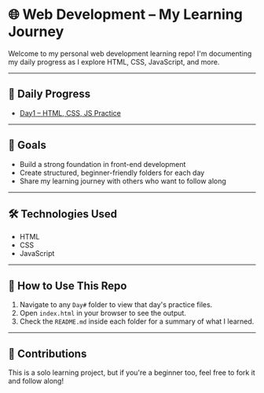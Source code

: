 # 🌐 Web Development – My Learning Journey

Welcome to my personal web development learning repo! I'm documenting my daily progress as I explore HTML, CSS, JavaScript, and more.

---

## 📅 Daily Progress

- [Day1 – HTML, CSS, JS Practice](Day1/README.md)
    
---

## 🧠 Goals

- Build a strong foundation in front-end development
- Create structured, beginner-friendly folders for each day
- Share my learning journey with others who want to follow along

---

## 🛠 Technologies Used

- HTML
- CSS
- JavaScript

---

## 📌 How to Use This Repo

1. Navigate to any `Day#` folder to view that day's practice files.
2. Open `index.html` in your browser to see the output.
3. Check the `README.md` inside each folder for a summary of what I learned.

---

## 🙌 Contributions

This is a solo learning project, but if you're a beginner too, feel free to fork it and follow along!

